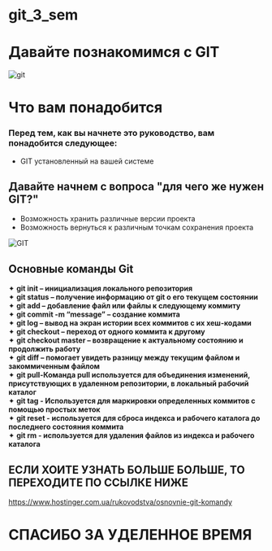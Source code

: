 # git_3_sem
# Давайте познакомимся с GIT
![git](https://techrocks.ru/wp-content/uploads/2019/04/59efwakoatqloh2tfq5j.png)
# Что вам понадобится
### Перед тем, как вы начнете это руководство, вам понадобится следующее:
* GIT установленный на вашей системе
##  Давайте начнем с вопроса "для чего же нужен GIT?"     
* Возможность хранить различные версии проекта
* Возможность вернуться к различным точкам сохранения проекта  

![GIT](https://www.hostinger.com.ua/rukovodstva/wp-content/uploads/sites/8/2017/04/osnovnye-git-komandy-768x478.png)
## Основные команды Git

✦ **git init – инициализация локального репозитория**  
✦ **git status – получение информацию от git о его текущем состоянии**  
✦ **git add – добавление файл или файлы к следующему коммиту**  
✦ **git commit -m “message” – создание коммита**  
✦ **git log – вывод на экран истории всех коммитов с их хеш-кодами**  
✦ **git checkout – переход от одного коммита к другому**  
✦ **git checkout master – возвращение к актуальному состоянию и продолжить работу**  
✦ **git diff – помогает увидеть разницу между текущим файлом и закоммиченным файлом**  
✦ **git pull-Команда pull используется для объединения изменений, присутствующих в удаленном репозитории, в локальный рабочий каталог**     
✦ **git tag - Используется для маркировки определенных коммитов с помощью простых меток**    
✦ **git reset - используется для сброса индекса и рабочего каталога до последнего состояния коммита**  
✦ **git rm - используется для удаления файлов из индекса и рабочего каталога**  
## ЕСЛИ ХОИТЕ УЗНАТЬ БОЛЬШЕ БОЛЬШЕ, ТО ПЕРЕХОДИТЕ ПО ССЫЛКЕ НИЖЕ  
<https://www.hostinger.com.ua/rukovodstva/osnovnie-git-komandy> 
# СПАСИБО ЗА УДЕЛЕННОЕ ВРЕМЯ